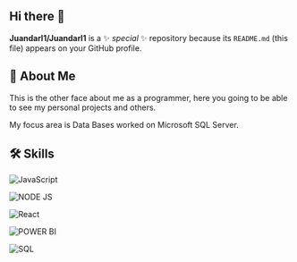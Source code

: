 ## Hi there 👋


**Juandarl1/Juandarl1** is a ✨ _special_ ✨ repository because its `README.md` (this file) appears on your GitHub profile.

## 🚀 About Me
This is the other face about me as a programmer, here you going to be able to see my personal projects and others.

My focus area is Data Bases worked on Microsoft SQL Server.


## 🛠 Skills
![JavaScript](https://img.shields.io/badge/JSS-F7DF1E?style=for-the-badge&logo=JSS&logoColor=white) 

![NODE JS](https://img.shields.io/badge/Node%20js-339933?style=for-the-badge&logo=nodedotjs&logoColor=white)

![React](https://img.shields.io/badge/React-20232A?style=for-the-badge&logo=react&logoColor=61DAFB)

![POWER BI](https://img.shields.io/badge/PowerBI-F2C811?style=for-the-badge&logo=Power%20BI&logoColor=white)

![SQL](https://img.shields.io/badge/Microsoft%20SQL%20Server-CC2927?style=for-the-badge&logo=microsoft%20sql%20server&logoColor=white)


